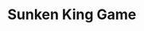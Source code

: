 # Sunken King Game

<object data="../docs/gdd-docs.pdf" width="1000" height="1000" type='application/pdf'></object>
